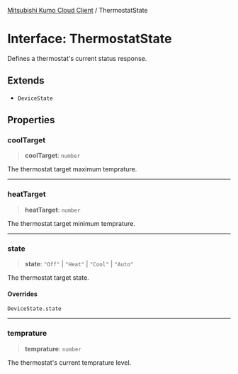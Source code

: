 [Mitsubishi Kumo Cloud Client](../README.md) / ThermostatState

# Interface: ThermostatState

Defines a thermostat's current status response.

## Extends

- `DeviceState`

## Properties

### coolTarget

> **coolTarget**: `number`

The thermostat target maximum temprature.

***

### heatTarget

> **heatTarget**: `number`

The thermostat target minimum temprature.

***

### state

> **state**: `"Off"` \| `"Heat"` \| `"Cool"` \| `"Auto"`

The thermostat target state.

#### Overrides

`DeviceState.state`

***

### temprature

> **temprature**: `number`

The thermostat's current temprature level.
